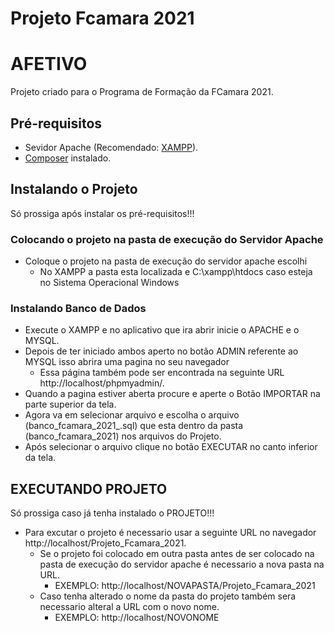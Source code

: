 # Projeto Fcamara 2021
# AFETIVO

Projeto criado para o Programa de Formação da FCamara 2021.

## Pré-requisitos

- Sevidor Apache (Recomendado: [XAMPP](https://www.apachefriends.org/pt_br/index.html)).
- [Composer](https://getcomposer.org/) instalado.



## Instalando o Projeto

Só prossiga após instalar os pré-requisitos!!!



### Colocando o projeto na pasta de execução do Servidor Apache

- Coloque o projeto na pasta de execução do servidor apache escolhi 
  - No XAMPP a pasta esta localizada e C:\xampp\htdocs caso esteja no Sistema Operacional  Windows

### Instalando Banco de Dados

- Execute o XAMPP e no aplicativo que ira abrir inicie o APACHE e o MYSQL.
- Depois de ter iniciado ambos aperto no botão ADMIN referente ao MYSQL isso abrira uma pagina no seu navegador
  - Essa página também pode ser encontrada na seguinte URL http://localhost/phpmyadmin/.
- Quando a pagina estiver aberta procure e aperte o Botão IMPORTAR na parte superior da tela.
- Agora va em selecionar arquivo e escolha o arquivo (banco_fcamara_2021_.sql) que esta dentro da pasta (banco_fcamara_2021) nos arquivos do Projeto.
- Após selecionar o arquivo clique no botão EXECUTAR no canto inferior da tela.

## EXECUTANDO PROJETO

Só prossiga caso já tenha instalado o PROJETO!!!

- Para excutar o projeto é necessario usar a seguinte URL no navegador  http://localhost/Projeto_Fcamara_2021.
  - Se o projeto foi colocado em outra pasta antes de ser colocado na pasta de execução do servidor apache é necessario a nova pasta na URL. 
    - EXEMPLO: http://localhost/NOVAPASTA/Projeto_Fcamara_2021
  - Caso tenha alterado o nome da pasta do projeto também sera necessario alteral a URL com o novo nome. 
    - EXEMPLO: http://localhost/NOVONOME

